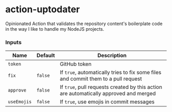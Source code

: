 # action-uptodater

Opinionated Action that validates the repository content's boilerplate code in the way I like to handle my NodeJS projects.

### Inputs

Name|Default|Description
---|---|---
`token`||GitHub token
`fix`|`false`|If `true`, automatically tries to fix some files and commit them to a pull request
`approve`|`false`|If `true`, pull requests created by this action are automatically approved and merged
`useEmojis`|`false`|If `true`, use emojis in commit messages